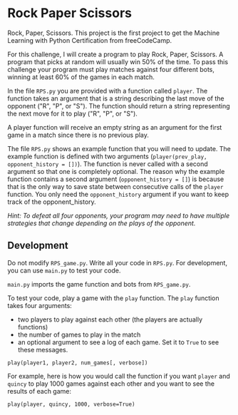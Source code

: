 # Rock Paper Scissors
Rock, Paper, Scissors. This project is the first project to get the Machine Learning with Python Certification from freeCodeCamp.

For this challenge, I will create a program to play Rock, Paper, Scissors. A program that picks at random will usually win 50% of the time. To pass this challenge your program must play matches against four different bots, winning at least 60% of the games in each match.

In the file `RPS.py` you are provided with a function called `player`. The function takes an argument that is a string describing the last move of the opponent ("R", "P", or "S"). The function should return a string representing the next move for it to play ("R", "P", or "S").

A player function will receive an empty string as an argument for the first game in a match since there is no previous play.

The file `RPS.py` shows an example function that you will need to update. The example function is defined with two arguments (`player(prev_play, opponent_history = [])`). The function is never called with a second argument so that one is completely optional. The reason why the example function contains a second argument (`opponent_history = []`) is because that is the only way to save state between consecutive calls of the `player` function. You only need the `opponent_history` argument if you want to keep track of the opponent_history.

_Hint: To defeat all four opponents, your program may need to have multiple strategies that change depending on the plays of the opponent._

## Development

Do not modify `RPS_game.py`. Write all your code in `RPS.py`. For development, you can use `main.py` to test your code.

`main.py` imports the game function and bots from `RPS_game.py`.

To test your code, play a game with the `play` function. The `play` function takes four arguments:

* two players to play against each other (the players are actually functions)
* the number of games to play in the match
* an optional argument to see a log of each game. Set it to `True` to see these messages.

`play(player1, player2, num_games[, verbose])`

For example, here is how you would call the function if you want `player` and `quincy` to play 1000 games against each other and you want to see the results of each game:

`play(player, quincy, 1000, verbose=True)`



